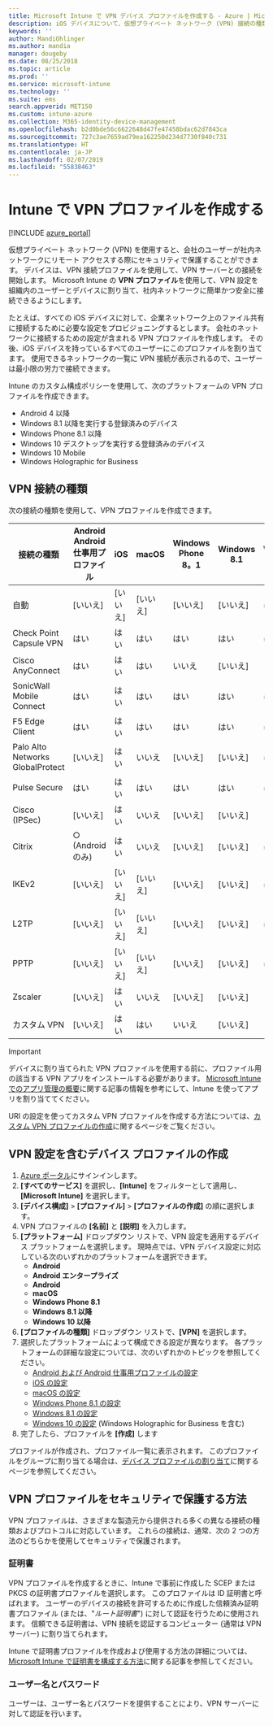 ```yaml
---
title: Microsoft Intune で VPN デバイス プロファイルを作成する - Azure | Microsoft Docs
description: iOS デバイスについて、仮想プライベート ネットワーク (VPN) 接続の種類を表示し、Azure Portal で VPN デバイス プロファイルを作成し、Microsoft Intune で証明書またはユーザー名とパスワードを使って VPN プロファイルをセキュリティで保護するオプションを確認します。
keywords: ''
author: MandiOhlinger
ms.author: mandia
manager: dougeby
ms.date: 08/25/2018
ms.topic: article
ms.prod: ''
ms.service: microsoft-intune
ms.technology: ''
ms.suite: ems
search.appverid: MET150
ms.custom: intune-azure
ms.collection: M365-identity-device-management
ms.openlocfilehash: b2d0bde56c6622648d47fe47458bdac62d7843ca
ms.sourcegitcommit: 727c3ae7659ad79ea162250d234d7730f840c731
ms.translationtype: HT
ms.contentlocale: ja-JP
ms.lasthandoff: 02/07/2019
ms.locfileid: "55838463"
---
```

# <a name="create-vpn-profiles-in-intune"></a>Intune で VPN プロファイルを作成する

[!INCLUDE [azure_portal](./includes/azure_portal.md)]

仮想プライベート ネットワーク (VPN) を使用すると、会社のユーザーが社内ネットワークにリモート アクセスする際にセキュリティで保護することができます。 デバイスは、VPN 接続プロファイルを使用して、VPN サーバーとの接続を開始します。 Microsoft Intune の **VPN プロファイル**を使用して、VPN 設定を組織内のユーザーとデバイスに割り当て、社内ネットワークに簡単かつ安全に接続できるようにします。

たとえば、すべての iOS デバイスに対して、企業ネットワーク上のファイル共有に接続するために必要な設定をプロビジョニングするとします。 会社のネットワークに接続するための設定が含まれる VPN プロファイルを作成します。 その後、iOS デバイスを持っているすべてのユーザーにこのプロファイルを割り当てます。 使用できるネットワークの一覧に VPN 接続が表示されるので、ユーザーは最小限の労力で接続できます。

Intune のカスタム構成ポリシーを使用して、次のプラットフォームの VPN プロファイルを作成できます。

* Android 4 以降
* Windows 8.1 以降を実行する登録済みのデバイス
* Windows Phone 8.1 以降
* Windows 10 デスクトップを実行する登録済みのデバイス
* Windows 10 Mobile
* Windows Holographic for Business

## <a name="vpn-connection-types"></a>VPN 接続の種類

次の接続の種類を使用して、VPN プロファイルを作成できます。

|接続の種類|Android<br>Android 仕事用プロファイル|iOS|macOS|Windows Phone 8。1|Windows 8.1|Windows 10|
|-|-|-|-|-|-|-|
|自動|[いいえ]|[いいえ]|[いいえ]|[いいえ]|[いいえ]|はい|
|Check Point Capsule VPN|はい|はい|はい|はい|はい|はい|
|Cisco AnyConnect|はい|はい|はい|いいえ|[いいえ]|[いいえ]|
|SonicWall Mobile Connect|はい|はい|はい|はい|はい|はい|
|F5 Edge Client|はい|はい|はい|はい|はい|はい|
|Palo Alto Networks GlobalProtect|[いいえ]|はい|いいえ|[いいえ]|[いいえ]|はい|
|Pulse Secure|はい|はい|はい|はい|はい|はい|
|Cisco (IPSec)|[いいえ]|はい|いいえ|[いいえ]|[いいえ]|[いいえ]|
|Citrix|○ (Android のみ)|はい|いいえ|[いいえ]|[いいえ]|はい|
|IKEv2|[いいえ]|[いいえ]|[いいえ]|[いいえ]|[いいえ]|はい|
|L2TP|[いいえ]|[いいえ]|[いいえ]|[いいえ]|[いいえ]|はい|
|PPTP|[いいえ]|[いいえ]|[いいえ]|[いいえ]|[いいえ]|はい|
|Zscaler|[いいえ]|はい|いいえ|[いいえ]|[いいえ]|[いいえ]|
|カスタム VPN|[いいえ]|はい|はい|いいえ|[いいえ]|[いいえ]|

> [!IMPORTANT]
> デバイスに割り当てられた VPN プロファイルを使用する前に、プロファイル用の該当する VPN アプリをインストールする必要があります。 [Microsoft Intune でのアプリ管理の概要](app-management.md)に関する記事の情報を参考にして、Intune を使ってアプリを割り当ててください。  

URI の設定を使ってカスタム VPN プロファイルを作成する方法については、[カスタム VPN プロファイルの作成](custom-settings-configure.md)に関するページをご覧ください。

## <a name="create-a-device-profile-containing-vpn-settings"></a>VPN 設定を含むデバイス プロファイルの作成

1. [Azure ポータル](https://portal.azure.com)にサインインします。
2. **[すべてのサービス]** を選択し、**[Intune]** をフィルターとして適用し、**[Microsoft Intune]** を選択します。
3. **[デバイス構成]** > **[プロファイル]** > **[プロファイルの作成]** の順に選択します。
4. VPN プロファイルの **[名前]** と **[説明]** を入力します。
5. **[プラットフォーム]** ドロップダウン リストで、VPN 設定を適用するデバイス プラットフォームを選択します。 現時点では、VPN デバイス設定に対応している次のいずれかのプラットフォームを選択できます。
   - **Android**
   - **Android エンタープライズ**
   - **Android**
   - **macOS**
   - **Windows Phone 8.1**
   - **Windows 8.1 以降**
   - **Windows 10 以降**
6. **[プロファイルの種類]** ドロップダウン リストで、**[VPN]** を選択します。
7. 選択したプラットフォームによって構成できる設定が異なります。 各プラットフォームの詳細な設定については、次のいずれかのトピックを参照してください。
   - [Android および Android 仕事用プロファイルの設定](vpn-settings-android.md)
   - [iOS の設定](vpn-settings-ios.md)
   - [macOS の設定](vpn-settings-macos.md)
   - [Windows Phone 8.1 の設定](vpn-settings-windows-phone-8-1.md)
   - [Windows 8.1 の設定](vpn-settings-windows-8-1.md)
   - [Windows 10 の設定](vpn-settings-windows-10.md) (Windows Holographic for Business を含む)
8. 完了したら、プロファイルを **[作成]** します

プロファイルが作成され、プロファイル一覧に表示されます。 このプロファイルをグループに割り当てる場合は、[デバイス プロファイルの割り当て](device-profile-assign.md)に関するページを参照してください。

## <a name="methods-of-securing-vpn-profiles"></a>VPN プロファイルをセキュリティで保護する方法

VPN プロファイルは、さまざまな製造元から提供される多くの異なる接続の種類およびプロトコルに対応しています。 これらの接続は、通常、次の 2 つの方法のどちらかを使用してセキュリティで保護されます。

### <a name="certificates"></a>証明書

VPN プロファイルを作成するときに、Intune で事前に作成した SCEP または PKCS の証明書プロファイルを選択します。 このプロファイルは ID 証明書と呼ばれます。 ユーザーのデバイスの接続を許可するために作成した信頼済み証明書プロファイル (または、"*ルート証明書*") に対して認証を行うために使用されます。 信頼できる証明書は、VPN 接続を認証するコンピューター (通常は VPN サーバー) に割り当てられます。

Intune で証明書プロファイルを作成および使用する方法の詳細については、[Microsoft Intune で証明書を構成する方法](certificates-configure.md)に関する記事を参照してください。

### <a name="user-name-and-password"></a>ユーザー名とパスワード

ユーザーは、ユーザー名とパスワードを提供することにより、VPN サーバーに対して認証を行います。

